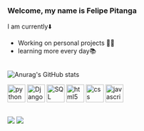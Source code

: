 ### Welcome, my name is Felipe Pitanga 

I am currently⬇️
- Working on personal projects 🧑‍💻
- learning more every day📚

##
![Anurag's GitHub stats](https://github-readme-stats.vercel.app/api?username=FelipPitanga&show_icons=true&theme=dark) 


<img aling="Center" alt="python" helght="30" width="40" src="https://cdn.jsdelivr.net/gh/devicons/devicon/icons/python/python-original.svg" />  <img aling="Center" alt="Django" helght="30" width="40" src="https://cdn.jsdelivr.net/gh/devicons/devicon/icons/django/django-plain-wordmark.svg" />  <img aling="Center" alt="SQL" helght="30" width="40" src="https://cdn.jsdelivr.net/gh/devicons/devicon/icons/postgresql/postgresql-original-wordmark.svg" /> <img aling="Center" alt="html5" helght="30" width="40" src="https://cdn.jsdelivr.net/gh/devicons/devicon/icons/html5/html5-original-wordmark.svg" /> <img aling="Center" alt="css" helght="30" width="40" src="https://cdn.jsdelivr.net/gh/devicons/devicon/icons/css3/css3-original-wordmark.svg" /> <img aling="Center" alt="javascript" helght="30" width="40" src="https://cdn.jsdelivr.net/gh/devicons/devicon/icons/javascript/javascript-original.svg" />
##
<div>
  <a href="https://www.instagram.com/pit.felipe/?hl=pt-br"> <img src="https://img.shields.io/badge/Instagram-E4405F?style=for-the-badge&logo=instagram&logoColor=white" target="_blank"></a> <a href="https://www.linkedin.com/in/felipe-pitanga-a59701225/"> <img src="https://img.shields.io/badge/LinkedIn-0077B5?style=for-the-badge&logo=linkedin&logoColor=white" target="_blank"></a> 
  </div>


